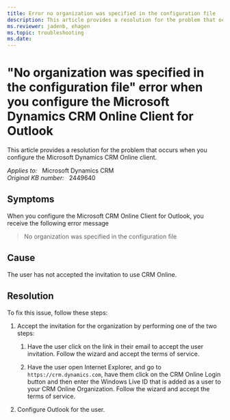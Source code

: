 ```yaml
---
title: Error no organization was specified in the configuration file 
description: This article provides a resolution for the problem that occurs when you configure the Microsoft Dynamics CRM Online client.
ms.reviewer: jadenb, ehagen
ms.topic: troubleshooting
ms.date: 
---
```

# "No organization was specified in the configuration file" error when you configure the Microsoft Dynamics CRM Online Client for Outlook

This article provides a resolution for the problem that occurs when you configure the Microsoft Dynamics CRM Online client.

_Applies to:_ &nbsp; Microsoft Dynamics CRM  
_Original KB number:_ &nbsp; 2449640

## Symptoms

When you configure the Microsoft CRM Online Client for Outlook, you receive the following error message

> No organization was specified in the configuration file

## Cause

The user has not accepted the invitation to use CRM Online.

## Resolution

To fix this issue, follow these steps:

1. Accept the invitation for the organization by performing one of the two steps:

    1. Have the user click on the link in their email to accept the user invitation. Follow the wizard and accept the terms of service.

    1. Have the user open Internet Explorer, and go to `https://crm.dynamics.com`, have them click on the CRM Online Login button and then enter the Windows Live ID that is added as a user to your CRM Online Organization. Follow the wizard and accept the terms of service.

1. Configure Outlook for the user.
